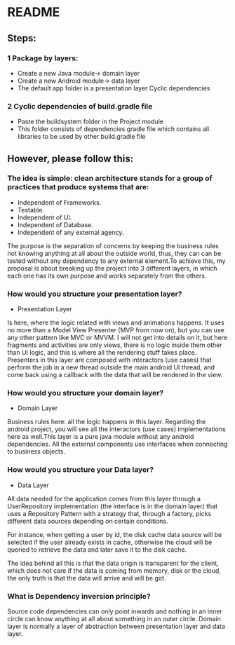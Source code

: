 # README #
## Steps: ##

### 1 Package by layers: ###

* Create a new Java module-> domain layer        
* Create a new Android module-> data layer        
* The default app folder is a presentation layer Cyclic dependencies    

### 2 Cyclic dependencies of build.gradle file ###

* Paste the buildsystem folder in the Project module
* This folder consists of dependencies.gradle file which contains all libraries to be used by other build.gradle file


## However, please follow this: ##

### The idea is simple: clean architecture stands for a group of practices that produce systems that are: ###

* Independent of Frameworks.
* Testable.
* Independent of UI.
* Independent of Database.
* Independent of any external agency.


The purpose is the separation of concerns by keeping the business rules not knowing anything at all about the outside world, thus, they can can be tested without any dependency to any external element.To achieve this, my proposal is about breaking up the project into 3 different layers, in which each one has its own purpose and works separately from the others.

### How would you structure your presentation layer? ###

* Presentation Layer

Is here, where the logic related with views and animations happens. It uses no more than a Model View Presenter (MVP from now on), but you can use any other pattern like MVC or MVVM. I will not get into details on it, but here fragments and activities are only views, there is no logic inside them other than UI logic, and this is where all the rendering stuff takes place.
Presenters in this layer are composed with interactors (use cases) that perform the job in a new thread outside the main android UI thread, and come back using a callback with the data that will be rendered in the view.

### How would you structure your domain layer? ###

* Domain Layer 

Business rules here: all the logic happens in this layer. Regarding the android project, you will see all the interactors (use cases) implementations here as well.This layer is a pure java module without any android dependencies. All the external components use interfaces when connecting to business objects.

### How would you structure your Data layer? ###

* Data Layer

All data needed for the application comes from this layer through a UserRepository implementation (the interface is in the domain layer) that uses a Repository Pattern with a strategy that, through a factory, picks different data sources depending on certain conditions.

For instance, when getting a user by id, the disk cache data source will be selected if the user already exists in cache, otherwise the cloud will be queried to retrieve the data and later save it to the disk cache.

The idea behind all this is that the data origin is transparent for the client, which does not care if the data is coming from memory, disk or the cloud, the only truth is that the data will arrive and will be got.

### What is Dependency inversion principle? ###
Source code dependencies can only point inwards and nothing in an inner circle can know anything at all about something in an outer circle. Domain layer is normally a layer of abstraction between presentation layer and data layer.